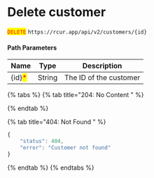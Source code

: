 # Delete customer

<mark style="color:red;">`DELETE`</mark> `https://rcur.app/api/v2/customers/{id}`

#### Path Parameters

| Name                                   | Type   | Description            |
| -------------------------------------- | ------ | ---------------------- |
| {id}<mark style="color:red;">\*</mark> | String | The ID of the customer |

{% tabs %}
{% tab title="204: No Content " %}

{% endtab %}

{% tab title="404: Not Found " %}
```javascript
{
    "status": 404,
    "error": "Customer not found"
}
```
{% endtab %}
{% endtabs %}
